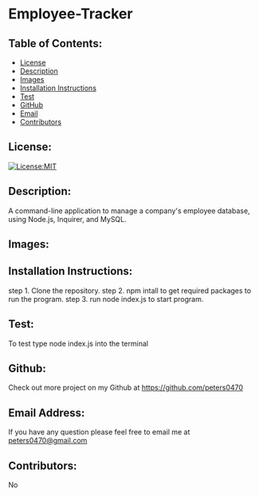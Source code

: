 # Employee-Tracker
  ## Table of Contents: 
  - [License](#license)
  - [Description](#description)
  - [Images](#images)
  - [Installation Instructions](#installation-Instructions)
  - [Test](#test)
  - [GitHub](#gitHub)
  - [Email](#email-address)
  - [Contributors](#contributors)

  ## License:
  [![License:MIT](https://img.shields.io/badge/License-MIT-yellow.svg)](https://opensource.org/licenses/MIT)

  ## Description:
  A command-line application to manage a company's employee database, using Node.js, Inquirer, and MySQL.

  ## Images:


  ## Installation Instructions: 
  step 1. Clone the repository. 
  step 2. npm intall to get required packages to run the program. 
  step 3. run node index.js to start program. 

  ## Test: 
  To test type node index.js into the terminal

  ## Github: 
  Check out more project on my Github at https://github.com/peters0470

  ## Email Address:
  If you have any question please feel free to email me at peters0470@gmail.com

  ## Contributors:
  No
  